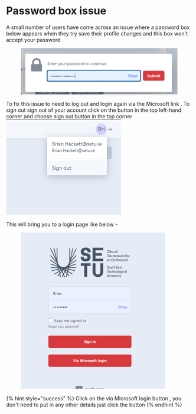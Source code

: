# Password box issue

A small number of users have come across an issue where a password box below appears when they try save their profile changes and this box won't accept your password&#x20;

<div align="left">

<figure><img src=".gitbook/assets/password .png" alt=""><figcaption></figcaption></figure>

</div>

To fix this issue to need to log out and login again via the Microsoft link . To sign out sign out of your account click on the button in the top left-hand corner and choose sign out button in the top corner<img src=".gitbook/assets/image.png" alt="" data-size="original">

This will bring you to a login page like below  -&#x20;



<div align="left">

<figure><img src=".gitbook/assets/box.png" alt="" width="391"><figcaption></figcaption></figure>

</div>

{% hint style="success" %}
Click on the via Microsoft login button , you don't need to put in any other details just click the button&#x20;
{% endhint %}

